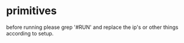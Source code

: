 # primitives
before running please grep '#RUN' and replace the ip's or other things according to setup. 

